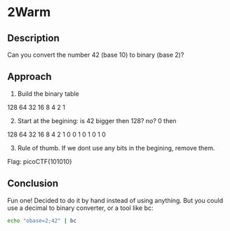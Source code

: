 # 2Warm

## Description
Can you convert the number 42 (base 10) to binary (base 2)? 

## Approach

1. Build the binary table

128	64	32	16	8	4	2	1

2. Start at the begining: is 42 bigger then 128? no? 0 then

128	64	32	16	8	4	2	1
0	0	1	0	1	0	1	0

3. Rule of thumb. If we dont use any bits in the begining, remove them.

Flag: picoCTF{101010}

## Conclusion

Fun one! Decided to do it by hand instead of using anything. But you could use a decimal to binary converter, 
or a tool like bc:

```bash
echo "obase=2;42" | bc
```
